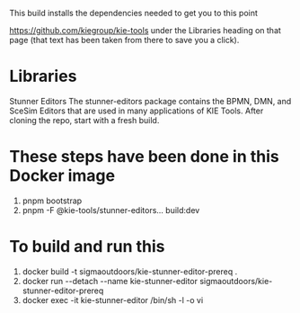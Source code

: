 This build installs the dependencies needed to get you to this point

https://github.com/kiegroup/kie-tools under the Libraries heading on that page (that text has been taken from there to save you a click).

# Libraries
Stunner Editors
The stunner-editors package contains the BPMN, DMN, and SceSim Editors that are used in many applications of KIE Tools. After cloning the repo, start with a fresh build.

# These steps have been done in this Docker image

<ol>
  <li>pnpm bootstrap</li>
  <li>pnpm -F @kie-tools/stunner-editors... build:dev</li>
</ol>

# To build and run this

<ol>
  <li>docker build -t sigmaoutdoors/kie-stunner-editor-prereq .</li>
  <li>docker run --detach --name kie-stunner-editor sigmaoutdoors/kie-stunner-editor-prereq</li>
  <li>docker exec -it kie-stunner-editor  /bin/sh -l -o vi</li>
</ol>

 
